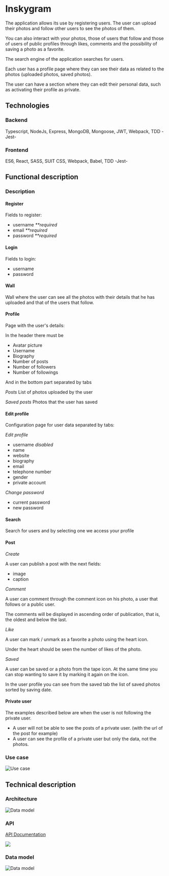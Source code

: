 # Inskygram

The application allows its use by registering users. The user can upload their photos and follow other users to see the photos of them.

You can also interact with your photos, those of users that follow and those of users of public profiles through likes, comments and the possibility of saving a photo as a favorite.

The search engine of the application searches for users.

Each user has a profile page where they can see their data as related to the photos (uploaded photos, saved photos).

The user can have a section where they can edit their personal data, such as activating their profile as private.

## Technologies

### Backend

Typescript, NodeJs, Express, MongoDB, Mongoose, JWT, Webpack, TDD -Jest-

### Frontend

ES6, React, SASS, SUIT CSS, Webpack, Babel, TDD -Jest-

## Functional description

### Description

#### Register

Fields to register:

- username _**required_
- email _**required_
- password  _**required_

#### Login

Fields to login:

- username
- password

#### Wall

Wall where the user can see all the photos with their details that he has uploaded and that of the users that follow.

#### Profile

Page with the user's details:

In the header there must be

- Avatar picture
- Username
- Biography
- Number of posts
- Number of followers
- Number of followings

And in the bottom part separated by tabs

_Posts_
List of photos uploaded by the user

_Saved posts_
Photos that the user has saved

#### Edit profile

Configuration page for user data separated by tabs:

_Edit profile_

- username _disabled_
- name
- website
- biography
- email
- telephone number
- gender
- private account

_Change password_

- current password
- new password

#### Search

Search for users and by selecting one we access your profile

#### Post

_Create_

A user can publish a post with the next fields:

- image
- caption

_Comment_

A user can comment through the comment icon on his photo, a user that follows or a public user.

The comments will be displayed in ascending order of publication, that is, the oldest and below the last.

_Like_

A user can mark / unmark as a favorite a photo using the heart icon.

Under the heart should be seen the number of likes of the photo.

_Saved_

A user can be saved or a photo from the tape icon. At the same time you can stop wanting to save it by marking it again on the icon.

In the user profile you can see from the saved tab the list of saved photos sorted by saving date.

#### Private user

The examples described below are when the user is not following the private user.

- A user will not be able to see the posts of a private user. (with the url of the post for example)
- A user can see the profile of a private user but only the data, not the photos.

### Use case

![Use case](./images/use-case.png)

## Technical description

### Architecture

![Data model](./images/architecture.png)

### API

[API Documentation](https://documenter.getpostman.com/view/2257838/RWaKSo98)

![](./images/api-doc.png)

### Data model

![Data model](./images/data-model.png)